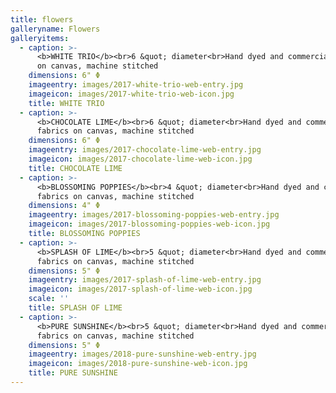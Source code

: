 ```yaml
---
title: flowers
galleryname: Flowers
galleryitems:
  - caption: >-
      <b>WHITE TRIO</b><br>6 &quot; diameter<br>Hand dyed and commercial fabrics
      on canvas, machine stitched
    dimensions: 6" Φ
    imageentry: images/2017-white-trio-web-entry.jpg
    imageicon: images/2017-white-trio-web-icon.jpg
    title: WHITE TRIO
  - caption: >-
      <b>CHOCOLATE LIME</b><br>6 &quot; diameter<br>Hand dyed and commercial
      fabrics on canvas, machine stitched
    dimensions: 6" Φ
    imageentry: images/2017-chocolate-lime-web-entry.jpg
    imageicon: images/2017-chocolate-lime-web-icon.jpg
    title: CHOCOLATE LIME
  - caption: >-
      <b>BLOSSOMING POPPIES</b><br>4 &quot; diameter<br>Hand dyed and commercial
      fabrics on canvas, machine stitched
    dimensions: 4" Φ
    imageentry: images/2017-blossoming-poppies-web-entry.jpg
    imageicon: images/2017-blossoming-poppies-web-icon.jpg
    title: BLOSSOMING POPPIES
  - caption: >-
      <b>SPLASH OF LIME</b><br>5 &quot; diameter<br>Hand dyed and commercial
      fabrics on canvas, machine stitched
    dimensions: 5" Φ
    imageentry: images/2017-splash-of-lime-web-entry.jpg
    imageicon: images/2017-splash-of-lime-web-icon.jpg
    scale: ''
    title: SPLASH OF LIME
  - caption: >-
      <b>PURE SUNSHINE</b><br>5 &quot; diameter<br>Hand dyed and commercial
      fabrics on canvas, machine stitched
    dimensions: 5" Φ
    imageentry: images/2018-pure-sunshine-web-entry.jpg
    imageicon: images/2018-pure-sunshine-web-icon.jpg
    title: PURE SUNSHINE
---
```


